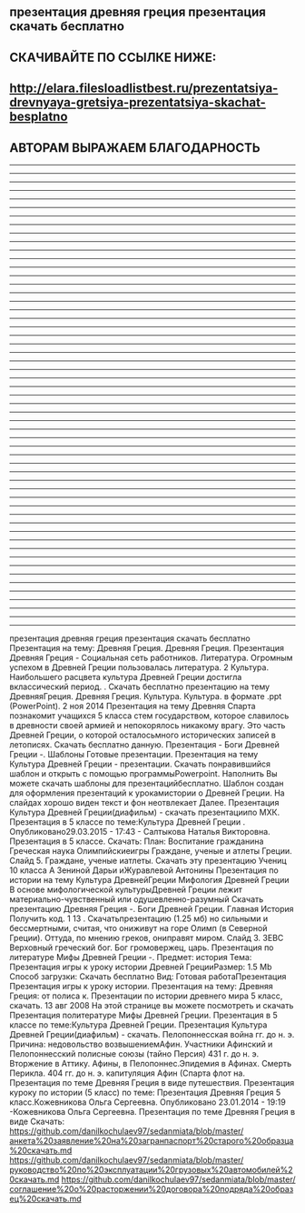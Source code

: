 презентация древняя греция презентация скачать бесплатно
--------------------------------------------------
СКАЧИВАЙТЕ ПО ССЫЛКЕ НИЖЕ:
--------------------------------------------------
http://elara.filesloadlistbest.ru/prezentatsiya-drevnyaya-gretsiya-prezentatsiya-skachat-besplatno
--------------------------------------------------
АВТОРАМ ВЫРАЖАЕМ БЛАГОДАРНОСТЬ
--------------------------------------------------
--------------------------------------------------
--------------------------------------------------
--------------------------------------------------
--------------------------------------------------
--------------------------------------------------
--------------------------------------------------
--------------------------------------------------
--------------------------------------------------
--------------------------------------------------
--------------------------------------------------
--------------------------------------------------
--------------------------------------------------
--------------------------------------------------
--------------------------------------------------
--------------------------------------------------
--------------------------------------------------
--------------------------------------------------
--------------------------------------------------
--------------------------------------------------
--------------------------------------------------
--------------------------------------------------
--------------------------------------------------
--------------------------------------------------
--------------------------------------------------
--------------------------------------------------
--------------------------------------------------
--------------------------------------------------
--------------------------------------------------
--------------------------------------------------
--------------------------------------------------
--------------------------------------------------
--------------------------------------------------
--------------------------------------------------
--------------------------------------------------
--------------------------------------------------
--------------------------------------------------
--------------------------------------------------
--------------------------------------------------
--------------------------------------------------
--------------------------------------------------
--------------------------------------------------
--------------------------------------------------
--------------------------------------------------
--------------------------------------------------
--------------------------------------------------
--------------------------------------------------
--------------------------------------------------
--------------------------------------------------
--------------------------------------------------
--------------------------------------------------
--------------------------------------------------
--------------------------------------------------
--------------------------------------------------
--------------------------------------------------
--------------------------------------------------
презентация древняя греция презентация скачать бесплатно Презентация на тему: Древняя Греция. Древняя Греция. Презентация Древняя Греция - Социальная сеть работников. Литература. Огромным успехом в Древней Греции пользовалась литература.  2 Культура. Наибольшего расцвета культура Древней Греции достигла вклассический период. . Скачать бесплатно презентацию на тему ДревняяГреция. Древняя Греция. Культура. Культура. в формате .ppt (PowerPoint). 2 ноя 2014  Презентация на тему Древняя Спарта познакомит учащихся 5 класса стем государством, которое славилось в древности своей армией и непокорялось никакому врагу. Это часть Древней Греции, о которой осталосьмного исторических записей в летописях. Скачать бесплатно данную. Презентация - Боги Древней Греции -. Шаблоны  Готовые презентации. Презентация на тему Культура Древней Греции - презентации. Скачать понравившийся шаблон и открыть с помощью программыPowerpoint.  Наполнить  Вы можете скачать шаблоны для презентацийбесплатно.  Шаблон создан для оформления презентаций к урокамистории о Древней Греции. На слайдах хорошо виден текст и фон неотвлекает  Далее. Презентация Культура Древней Греции(диафильм) - скачать презентациипо МХК. Презентация в 5 классе по теме:Культура Древней Греции . Опубликовано29.03.2015 - 17:43 - Салтыкова Наталья Викторовна. Презентация в 5 классе. Скачать:  План: Воспитание гражданина Греческая наука Олимпийскиеигры Граждане, ученые и атлеты Греции. Слайд 5. Граждане, ученые иатлеты. Скачать эту презентацию  Учениц 10 класса А Зениной Дарьи иЖуравлевой Антонины Презентация по истории на тему Культура ДревнейГреции  Мифология Древней Греции В основе мифологической культурыДревней Греции лежит материально-чувственный или одушевленно-разумный
Скачать презентацию Древняя Греция -. Боги Древней Греции. Главная История Получить код.  1  13 . Скачатьпрезентацию (1.25 мб)  но сильными и бессмертными, считая, что ониживут на горе Олимп (в Северной Греции). Оттуда, по мнению греков, ониправят миром. Слайд 3. ЗЕВС Верховный греческий бог. Бог громовержец, царь. Презентация по литературе Мифы Древней Греции -. Предмет: история Тема: Презентация игры к уроку истории Древней ГрецииРазмер: 1.5 Mb Способ загрузки: Скачать бесплатно Вид: Готовая работаПрезентация Презентация игры к уроку истории. Презентация на тему: Древняя Греция: от полиса к. Презентации по истории древнего мира 5 класс, скачать. 13 авг 2008  На этой странице вы можете посмотреть и скачать Презентация политературе Мифы Древней Греции. Презентация в 5 классе по теме:Культура Древней Греции. Презентация Культура Древней Греции(диафильм) - скачать. Пелопоннесская война гг. до н. э. Причина: недовольство возвышениемАфин. Участники  Афинский и Пелопоннесский полисные союзы (тайно Персия) 431 г. до н. э.  Вторжение в Аттику. Афины, в Пелопоннес.Эпидемия в Афинах. Смерть Перикла. 404 гг. до н. э.  капитуляция Афин (Спарта флот на. Презентация по теме Древняя Греция в виде путешествия.  Презентация куроку по истории (5 класс) по теме: Презентация Древняя Греция 5 класс.Кожевникова Ольга Сергеевна. Опубликовано 23.01.2014 - 19:19 -Кожевникова Ольга Сергеевна. Презентация по теме Древняя Греция в виде Скачать:
https://github.com/danilkochulaev97/sedanmiata/blob/master/анкета%20заявление%20на%20загранпаспорт%20старого%20образца%20скачать.md
https://github.com/danilkochulaev97/sedanmiata/blob/master/руководство%20по%20эксплуатации%20грузовых%20автомобилей%20скачать.md
https://github.com/danilkochulaev97/sedanmiata/blob/master/соглашение%20о%20расторжении%20договора%20подряда%20образец%20скачать.md